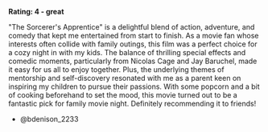 **Rating: 4 - great**  

"The Sorcerer's Apprentice" is a delightful blend of action, adventure, and comedy that kept me entertained from start to finish. As a movie fan whose interests often collide with family outings, this film was a perfect choice for a cozy night in with my kids. The balance of thrilling special effects and comedic moments, particularly from Nicolas Cage and Jay Baruchel, made it easy for us all to enjoy together. Plus, the underlying themes of mentorship and self-discovery resonated with me as a parent keen on inspiring my children to pursue their passions. With some popcorn and a bit of cooking beforehand to set the mood, this movie turned out to be a fantastic pick for family movie night. Definitely recommending it to friends!  

- @bdenison_2233